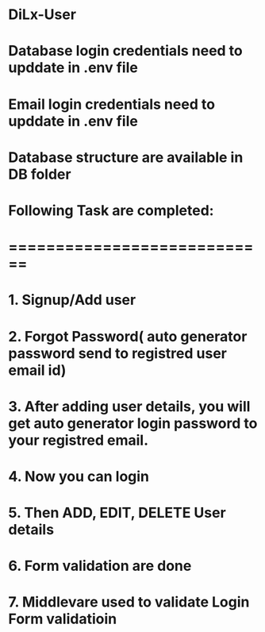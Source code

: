 # DiLx-User

# Database login credentials need to upddate in .env file 
# Email login credentials need to upddate in .env file
# Database structure are available in DB folder

# Following Task are completed:
# ============================
# 1. Signup/Add user
# 2. Forgot Password( auto generator password send to registred user email id)
# 3. After adding user details, you will get auto generator login password to your registred email.
# 4. Now you can login
# 5. Then ADD, EDIT, DELETE User details
# 6. Form validation are done
# 7. Middlevare used to validate Login Form validatioin

